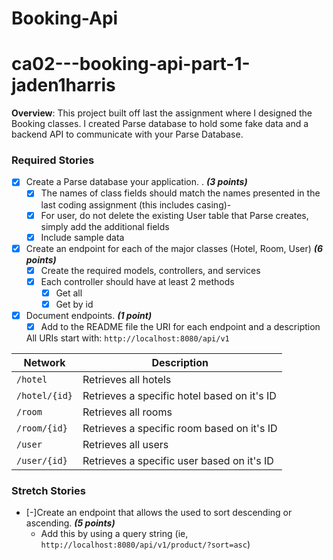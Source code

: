 # Booking-Api
# ca02---booking-api-part-1-jaden1harris

**Overview**: This project built off last the assignment where I designed the Booking classes. I created Parse
database to hold some fake data and a backend API to communicate with your Parse Database.

### Required Stories

- [x] Create a Parse database your application. . ***(3 points)***
    - [x] The names of class fields should match the names presented in the last coding assignment (this includes casing)-
    - [x] For user, do not delete the existing User table that Parse creates, simply add the additional fields
    - [x] Include sample data
- [x] Create an endpoint for each of the major classes (Hotel, Room, User) ***(6 points)***
    - [x] Create the required models, controllers, and services
    - [x] Each controller should have at least 2 methods
        - [x] Get all
        - [x] Get by id
- [x] Document endpoints. ***(1 point)***
    - [x] Add to the README file the URI for each endpoint and a description
    
    All URIs start with: `http://localhost:8080/api/v1`

|Network|Description| 
|---|---| 
|`/hotel`|Retrieves all hotels| 
|`/hotel/{id}`| Retrieves a specific hotel based on it's ID|
|`/room`|Retrieves all rooms| 
|`/room/{id}`| Retrieves a specific room based on it's ID|
|`/user`|Retrieves all users| 
|`/user/{id}`| Retrieves a specific user based on it's ID|

### Stretch Stories

- [-]Create an endpoint that allows the used to sort descending or ascending. ***(5 points)***
    - Add this by using a query string (ie, `http://localhost:8080/api/v1/product/?sort=asc`)
